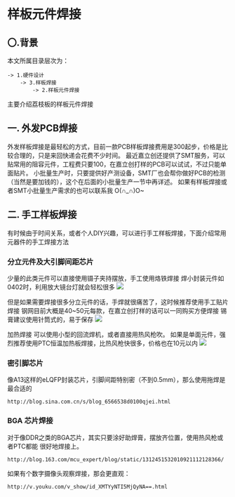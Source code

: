 # 样板元件焊接

## 〇.背景

本文所属目录层次为：

```
-> 1.硬件设计
	-> 3.样板焊接
		-> 2.样板元件焊接
```

主要介绍荔枝板的样板元件焊接

## 一. 外发PCB焊接

外发样板焊接是最轻松的方式，目前一款PCB样板焊接费用是300起步，价格是比较合理的，只是来回快递会花费不少时间。
最近嘉立创还提供了SMT服务，可以贴常用的阻容元件，工程费只要100，在嘉立创打样的PCB可以试试，不过只能单面贴片。
小批量生产时，只要提供好产测设备，SMT厂也会帮你做好PCB的检测（当然是要加钱的），这个在后面的小批量生产一节中再详述。
如果有样板焊接或者SMT小批量生产需求的也可以联系我 O(∩_∩)O~

## 二. 手工样板焊接

有时候由于时间关系，或者个人DIY兴趣，可以进行手工样板焊接，下面介绍常用元器件的手工焊接方法

### 分立元件及大引脚间距芯片

少量的此类元件可以直接使用镊子夹持摆放，手工使用烙铁焊接
焊小封装元件如0402时，利用放大镜台灯就会轻松很多
![](http://7xvwj0.com1.z0.glb.clouddn.com/16-7-27/50457058.jpg)

但是如果需要焊接很多分立元件的话，手焊就很痛苦了，这时候推荐使用手工贴片焊接
钢网目前大概是40~50元每款，在嘉立创打样的话可以一同购买方便焊接
锡膏建议使用针筒式的，易于保存
![](http://7xvwj0.com1.z0.glb.clouddn.com/16-7-27/27436433.jpg)

加热焊接 可以使用小型的回流焊机，或者直接用热风枪吹。
如果是单面元件，强烈推荐使用PTC恒温加热板焊接，比热风枪快很多，价格也在10元以内
![](http://7xvwj0.com1.z0.glb.clouddn.com/16-7-27/34765938.jpg)

### 密引脚芯片

像A13这样的eLQFP封装芯片，引脚间距特别密（不到0.5mm），那么使用拖焊是最合适的

```eval_rst
http://blog.sina.com.cn/s/blog_6566538d0100qjei.html
```

### BGA 芯片焊接

对于像DDR之类的BGA芯片，其实只要涂好助焊膏，摆放齐位置，使用热风枪或者PTC都能 很好地焊接上。

```eval_rst
http://blog.163.com/mcu_expert/blog/static/1312451532010921112128366/
```
如果有个数字摄像头观察焊接，那会更直观：
```eval_rst
http://v.youku.com/v_show/id_XMTYyNTI5MjQyNA==.html
```
